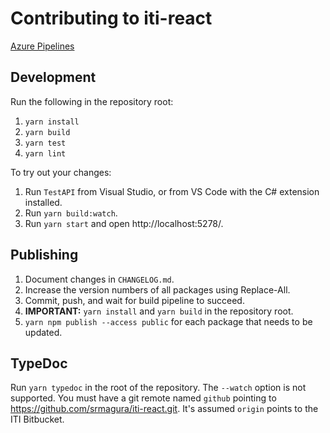 # Contributing to iti-react

[Azure Pipelines](https://dev.azure.com/iticentral/iti-react/_build)

## Development

Run the following in the repository root:

1. `yarn install`
2. `yarn build`
3. `yarn test`
4. `yarn lint`

To try out your changes:

1. Run `TestAPI` from Visual Studio, or from VS Code with the C# extension installed.
2. Run `yarn build:watch`.
3. Run `yarn start` and open http://localhost:5278/.

## Publishing

1.  Document changes in `CHANGELOG.md`.
2.  Increase the version numbers of all packages using Replace-All.
3.  Commit, push, and wait for build pipeline to succeed.
4.  **IMPORTANT:** `yarn install` and `yarn build` in the repository root.
5.  `yarn npm publish --access public` for each package that needs to be updated.

## TypeDoc

Run `yarn typedoc` in the root of the repository. The `--watch` option is not
supported. You must have a git remote named `github` pointing to
https://github.com/srmagura/iti-react.git. It's assumed `origin` points to the
ITI Bitbucket.
